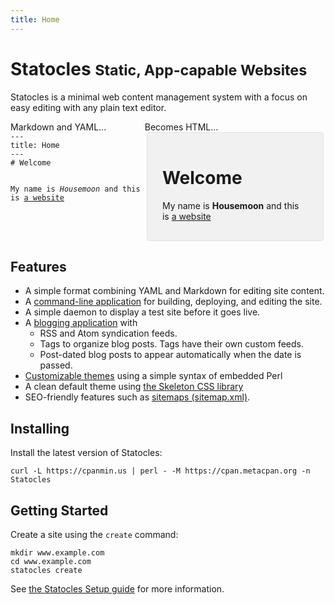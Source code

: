 ```yaml
---
title: Home
---
```

<div id="index-banner">
<h1>Statocles <small>Static, App-capable Websites</small></h1>
</div>

Statocles is a minimal web content management system with a focus on easy editing
with any plain text editor.

<div class="row" style="display: table">
    <div class="one-half column" style="display: table-cell">
        Markdown and YAML...
        <pre style="margin-top: 0"><code style="white-space: pre-wrap">---
title: Home
---
# Welcome

My name is *Housemoon* and this is [a website](http://example.com)
</code></pre>
    </div>
    <div class="one-half column" style="display: table-cell">
        Becomes HTML...
        <div style="background: #F1F1F1; border: 1px solid #E1E1E1; border-radius: 4px; padding: 1rem 1.5rem; margin: 0 0.2rem;">
            <h1>Welcome</h1>
            <p>My name is <strong>Housemoon</strong> and this is <a href="#">a website</a></p>
        </div>
    </div>
</div>

## Features

* A simple format combining YAML and Markdown for editing site content.
* A [command-line application](/pod/Statocles/Command.html) for building,
  deploying, and editing the site.
* A simple daemon to display a test site before it goes live.
* A [blogging application](/pod/Statocles/App/Blog.html) with
    * RSS and Atom syndication feeds.
    * Tags to organize blog posts. Tags have their own custom feeds.
    * Post-dated blog posts to appear automatically when the date is passed.
* [Customizable themes](/pod/Statocles/Help/Theme.html) using a simple syntax
  of embedded Perl
* A clean default theme using [the Skeleton CSS library](http://getskeleton.com)
* SEO-friendly features such as [sitemaps (sitemap.xml)](http://www.sitemaps.org).

## Installing

Install the latest version of Statocles:

    curl -L https://cpanmin.us | perl - -M https://cpan.metacpan.org -n Statocles

## Getting Started

Create a site using the `create` command:

    mkdir www.example.com
    cd www.example.com
    statocles create

See [the Statocles Setup guide](/pod/Statocles/Help/Setup.html) for more
information.

